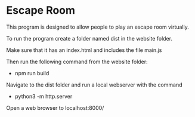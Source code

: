# Escape Room

This program is designed to allow people to play an escape room virtually.

To run the program create a folder named dist
in the website folder. 

Make sure that it has an index.html and includes the file main.js

Then run the following command from the website folder:

* npm run build

Navigate to the dist folder and run a local webserver with the command

* python3 -m http.server

Open a web browser to localhost:8000/
